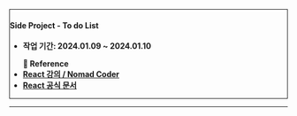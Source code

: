 
<div>
</div>
<div style="border: 1px solid">
	<h4>Side Project - To do List</h4>
	<div style="font-weight: bold">
		<ul><li>작업 기간: 2024.01.09 ~ 2024.01.10</li></ul>
		<ul>
			📔 Reference
			<li><a href="https://nomadcoders.co/react-for-beginners/lobby">
				React 강의 / Nomad Coder
			</a></li>
			<li><a href="https://ko.legacy.reactjs.org/docs/getting-started.html">
				React 공식 문서
			</a></li>
		</ul>
	</div>
</div>

---






